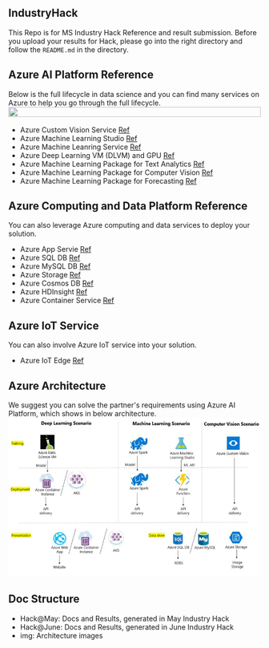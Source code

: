 ## IndustryHack
This Repo is for MS Industry Hack Reference and result submission. Before you upload your results for Hack, please go into the right directory and follow the `README.md` in the directory.

## Azure AI Platform Reference
Below is the full lifecycle in data science and you can find many services on Azure to help you go through the full lifecycle.
<img src="https://docs.microsoft.com/en-us/azure/machine-learning/team-data-science-process/media/overview/tdsp-lifecycle2.png" width="100%" height="50%" alt="">

* Azure Custom Vision Service [Ref](http://aka.ms/customvision)
* Azure Machine Learning Studio [Ref](http://aka.ms/amlstudio)
* Azure Machine Leanring Service [Ref](http://aka.ms/amlservice)
* Azure Deep Learning VM (DLVM) and GPU [Ref](http://aka.ms/azuregpu)
* Azure Machine Learning Package for Text Analytics [Ref](http://aka.ms/tatk)
* Azure Machine Learning Package for Computer Vision [Ref](http://aka.ms/cvtk)
* Azure Machine Learning Package for Forecasting [Ref](http://aka.ms/ftk)

## Azure Computing and Data Platform Reference
You can also leverage Azure computing and data services to deploy your solution.

* Azure App Servie [Ref](https://docs.microsoft.com/en-us/azure/app-service/)
* Azure SQL DB [Ref](https://docs.microsoft.com/en-us/azure/sql-database/)
* Azure MySQL DB [Ref](https://docs.microsoft.com/en-us/azure/mysql/)
* Azure Storage [Ref](https://docs.microsoft.com/zh-cn/azure/storage/)
* Azure Cosmos DB [Ref](https://docs.microsoft.com/zh-cn/azure/cosmos-db/)
* Azure HDInsight [Ref](https://docs.microsoft.com/en-us/azure/hdinsight/)
* Azure Container Service [Ref](https://docs.microsoft.com/en-us/azure/aks/)


## Azure IoT Service
You can also involve Azure IoT service into your solution.

* Azure IoT Edge [Ref](https://azure.microsoft.com/en-us/services/iot-edge/)

## Azure Architecture
We suggest you can solve the partner's requirements using Azure AI Platform, which shows in below architecture.
<img src="./img/AI_Architecture.jpg" width="100%" height="50%" alt="AI Architecture">

## Doc Structure
* Hack@May: Docs and Results, generated in May Industry Hack
* Hack@June: Docs and Results, generated in June Industry Hack
* img: Architecture images


